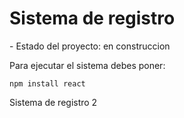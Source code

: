 <h1> Sistema de registro </h1>
- Estado del proyecto: en construccion

Para ejecutar el sistema debes poner:

```
npm install react
```

Sistema de registro 2
